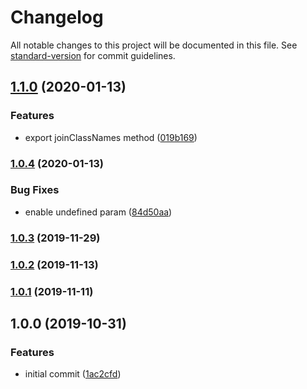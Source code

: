 # Changelog

All notable changes to this project will be documented in this file. See [standard-version](https://github.com/conventional-changelog/standard-version) for commit guidelines.

## [1.1.0](https://github.com/rickkky/combine-class-names/compare/v1.0.4...v1.1.0) (2020-01-13)


### Features

* export joinClassNames method ([019b169](https://github.com/rickkky/combine-class-names/commit/019b1690649976a0ed020408d0b5b995bd854fb8))

### [1.0.4](https://github.com/rickkky/combine-class-names/compare/v1.0.3...v1.0.4) (2020-01-13)


### Bug Fixes

* enable undefined param ([84d50aa](https://github.com/rickkky/combine-class-names/commit/84d50aab27756127123280a74a7628cdef51df59))

### [1.0.3](https://github.com/rickkky/combine-class-names/compare/v1.0.2...v1.0.3) (2019-11-29)

### [1.0.2](https://github.com/rickkky/combine-class-names/compare/v1.0.1...v1.0.2) (2019-11-13)

### [1.0.1](https://github.com/rickkky/combine-class-names/compare/v1.0.0...v1.0.1) (2019-11-11)

## 1.0.0 (2019-10-31)


### Features

* initial commit ([1ac2cfd](https://github.com/rickkky/combine-class-names/commit/1ac2cfde4fedcfa61532b1fb9275530589eb18d9))
